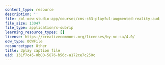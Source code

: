 ```yaml
---
content_type: resource
description: ''
file: /ol-ocw-studio-app/courses/cms-s63-playful-augmented-reality-audio-design-exploration-fall-2019/131f7c450b805876b56ca172ce7c250c_GwmkHdPUl_k.vtt
file_size: 13047
file_type: application/x-subrip
learning_resource_types: []
license: https://creativecommons.org/licenses/by-nc-sa/4.0/
ocw_type: OCWFile
resourcetype: Other
title: 3play caption file
uid: 131f7c45-0b80-5876-b56c-a172ce7c250c
---
```

